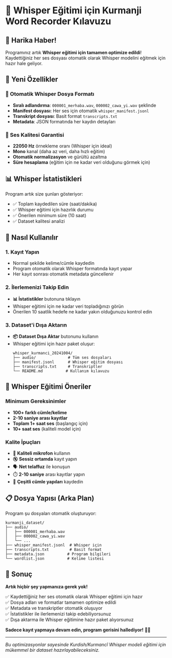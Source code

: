# 🎯 Whisper Eğitimi için Kurmanji Word Recorder Kılavuzu

## 🎉 Harika Haber! 
Programınız artık **Whisper eğitimi için tamamen optimize edildi**! Kaydettiğiniz her ses dosyası otomatik olarak Whisper modelini eğitmek için hazır hale geliyor.

## 🔧 Yeni Özellikler

### 📁 Otomatik Whisper Dosya Formatı
- **Sıralı adlandırma**: `000001_merhaba.wav`, `000002_cawa_yi.wav` şeklinde
- **Manifest dosyası**: Her ses için otomatik `whisper_manifest.jsonl` 
- **Transkript dosyası**: Basit format `transcripts.txt`
- **Metadata**: JSON formatında her kaydın detayları

### 🎵 Ses Kalitesi Garantisi
- **22050 Hz** örnekleme oranı (Whisper için ideal)
- **Mono** kanal (daha az veri, daha hızlı eğitim)
- **Otomatik normalizasyon** ve gürültü azaltma
- **Süre hesaplama** (eğitim için ne kadar veri olduğunu görmek için)

## 📊 Whisper İstatistikleri

Program artık size şunları gösteriyor:
- ✅ Toplam kaydedilen süre (saat/dakika)
- ✅ Whisper eğitimi için hazırlık durumu
- ✅ Önerilen minimum süre (10 saat)
- ✅ Dataset kalitesi analizi

## 🚀 Nasıl Kullanılır

### 1. Kayıt Yapın
- Normal şekilde kelime/cümle kaydedin
- Program otomatik olarak Whisper formatında kayıt yapar
- Her kayıt sonrası otomatik metadata güncellenir

### 2. İlerlemenizi Takip Edin
- **📊 İstatistikler** butonuna tıklayın
- Whisper eğitimi için ne kadar veri topladığınızı görün
- Önerilen 10 saatlik hedefe ne kadar yakın olduğunuzu kontrol edin

### 3. Dataset'i Dışa Aktarın
- **📦 Dataset Dışa Aktar** butonunu kullanın
- Whisper eğitimi için hazır paket oluşur:
  ```
  whisper_kurmanci_20241004/
  ├── audio/              # Tüm ses dosyaları
  ├── manifest.jsonl      # Whisper eğitim dosyası
  ├── transcripts.txt     # Transkriptler
  └── README.md          # Kullanım kılavuzu
  ```

## 🎯 Whisper Eğitimi Öneriler

### Minimum Gereksinimler
- **100+ farklı cümle/kelime**
- **2-10 saniye arası kayıtlar**
- **Toplam 1+ saat ses** (başlangıç için)
- **10+ saat ses** (kaliteli model için)

### Kalite İpuçları
- 🎤 **Kaliteli mikrofon** kullanın
- 🔇 **Sessiz ortamda** kayıt yapın
- 🗣️ **Net telaffuz** ile konuşun
- ⏱️ **2-10 saniye** arası kayıtlar yapın
- 📝 **Çeşitli cümle yapıları** kaydedin

## 📋 Dosya Yapısı (Arka Plan)

Program şu dosyaları otomatik oluşturuyor:

```
kurmanji_dataset/
├── audio/
│   ├── 000001_merhaba.wav
│   ├── 000002_cawa_yi.wav
│   └── ...
├── whisper_manifest.jsonl  # Whisper için
├── transcripts.txt         # Basit format
├── metadata.json          # Program bilgileri
└── wordlist.json          # Kelime listesi
```

## 🎉 Sonuç

**Artık hiçbir şey yapmanıza gerek yok!** 

✅ Kaydettiğiniz her ses otomatik olarak Whisper eğitimi için hazır  
✅ Dosya adları ve formatlar tamamen optimize edildi  
✅ Metadata ve transkriptler otomatik oluşuyor  
✅ İstatistikler ile ilerlemenizi takip edebiliyorsunuz  
✅ Dışa aktarma ile Whisper eğitimine hazır paket alıyorsunuz  

**Sadece kayıt yapmaya devam edin, program gerisini hallediyor!** 🎤✨

---

*Bu optimizasyonlar sayesinde Kurdish/Kurmancî Whisper modeli eğitimi için mükemmel bir dataset hazırlayabileceksiniz.*